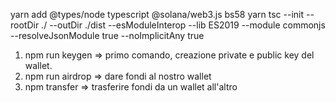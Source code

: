 yarn add @types/node typescript @solana/web3.js bs58 yarn tsc --init --rootDir ./ --outDir ./dist --esModuleInterop --lib ES2019 --module commonjs --resolveJsonModule true --noImplicitAny true

1. npm run keygen => primo comando, creazione private e public key del wallet.
2. npm run airdrop => dare fondi al nostro wallet
3. npm transfer => trasferire fondi da un wallet all'altro